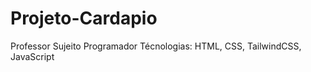 # Projeto-Cardapio
 Professor
 Sujeito Programador
 Técnologias:
 HTML, CSS, TailwindCSS, JavaScript 
#
